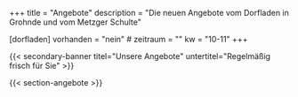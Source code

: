 +++
title       = "Angebote"
description = "Die neuen Angebote vom Dorfladen in Grohnde und vom Metzger Schulte"

[dorfladen]
    vorhanden  = "nein"
    # zeitraum   = ""
    kw         = "10-11"
+++

{{< secondary-banner titel="Unsere Angebote" untertitel="Regelmäßig frisch für Sie" >}}

{{< section-angebote >}}

